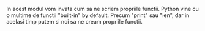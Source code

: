 In acest modul vom invata cum sa ne scriem propriile functii.
Python vine cu o multime de functii "built-in" by default.
Precum "print" sau "len", dar in acelasi timp putem si noi sa ne cream propriile functii.

